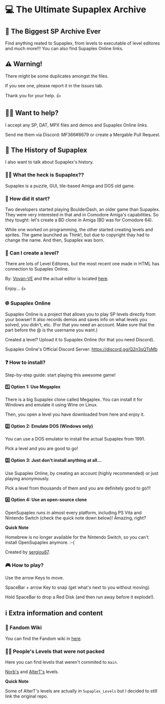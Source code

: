 # 💻 The Ultimate Supaplex Archive
## 📃 The Biggest SP Archive Ever
Find anything reated to Supaplex, from levels to executable of level editores and much more!!! You can also find Supaplex Online links.

## ⚠️ Warning!
There might be some duplicates amongst the files.

If you see one, please report it in the *Issues* tab.

Thank you for your help. :+1:

## 💁‍♂️ Want to help?
I accept any SP, DAT, MPX files and demos and Supaplex Online links. 

Send me them via Discord: MF366#8679 or create a Mergable Pull Request. 

## 📕 The History of Supaplex
I also want to talk about Supaplex's history. 

### 🤷‍♂️ What the heck is Supaplex?? 
Supaplex is a puzzle, GUI, tile-based Amiga and DOS old game.

### 🤔 How did it start? 
Two developers started playing BoulderDash, an older game than Supaplex. They were very interested in that and in Comodore Amiga's capabilities. So they tought: let's create a BD clone in Amiga (BD was for Comodore 64).

While one worked on programming, the other started creating levels and sprites. The game launched as Think!, but due to copyright thay had to change the name. And then, Supaplex was born. 

### 🤯 Can I create a level? 
There are lots of Level Editores, but the most recent one made in HTML has connection to Supaplex Online. 

By: [Vovan-VE](https://github.com/Vovan-VE/Supaplex-levels-editor) and the actual editor is located [here](https://sple.me).

Enjoy... :+1:

### 🌐 Supaplex Online
Supaplex Online is a project that allows you to play SP levels directly from your bowser! It also records demos and saves info on what levels you solved, you didn't, etc. (For that you need an account. Make sure that the part before the @ is the username you want.)

Created a level? Upload it to Supaplex Online (for that you need Discord). 

Supaplex Online's Official Discord Server: https://discord.gg/Q2n3sQTsMb 

### ❓ How to install? 
Step-by-step guide: start playing this awesome game! 

#### 1️⃣ Option 1: Use Megaplex
There is a big Supaplex clone called Megaplex. You can install it for Windows and emulate it using Wine on Linux.  

Then, you open a level you have downloaded from here and enjoy it. 

#### 2️⃣ Option 2: Emulate DOS (Windows only) 
You can use a DOS emulator to install the actual Supaplex from 1991.

Pick a level and you are good to go!

#### 3️⃣ Option 3: Just don't install anything at all... 
Use Supaplex Online, by creating an account (highly recommended) or just playing anonymously. 

Pick a level from thousands of them and you are definitely good to go!!! 

#### 4️⃣ Option 4: Use an open-source clone
OpenSupaplex runs in almost every platform, including PS Vita and Nintendo Switch (check the quick note down below)! Amazing, right? 

**Quick Note**

Homebrew is no longer available for the Nintendo Switch, so you can't install OpenSupaplex anymore. :-(

Created by [sergiou87](https://github.com/sergiou87/open-supaplex).

### 🎮 How to play?
Use the arrow Keys to move.

SpaceBar + arrow Key to snap (get what's next to you without moving).

Hold SpaceBar to drop a Red Disk (and then run away before it explode!).

## ℹ️ Extra information and content
### 💾 Fandom Wiki
You can find the Fandom wiki in [here](https://supaplex.fandom.com/wiki/Supaplex).

### 👨‍💻 People's Levels that were not packed
Here you can find levels that weren't commited to `main`.

[Norb's](https://github.com/norbcodes/NorbSupaplexArchive) and [AlterT's](https://github.com/thealtermaven/promotek-supaplex) levels.

**Quick Note**

Some of AlterT's levels are actually in `Supaplex_Levels` but I decided to still link the original repo.
